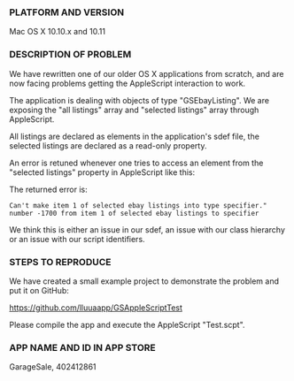 ### PLATFORM AND VERSION

Mac OS X 10.10.x and 10.11

### DESCRIPTION OF PROBLEM

We have rewritten one of our older OS X applications from scratch, and are now facing problems getting the AppleScript interaction to work.

The application is dealing with objects of type "GSEbayListing". We are exposing the "all listings" array and "selected listings" array through AppleScript. 

All listings are declared as elements in the application's sdef file, the selected listings are declared as a read-only property.

An error is retuned whenever one tries to access an element from the "selected listings" property in AppleScript like this:

The returned error is:

 	Can't make item 1 of selected ebay listings into type specifier." number -1700 from item 1 of selected ebay listings to specifier

We think this is either an issue in our sdef, an issue with our class hierarchy or an issue with our script identifiers.

### STEPS TO REPRODUCE

We have created a small example project to demonstrate the problem and put it on GitHub:

https://github.com/lluuaapp/GSAppleScriptTest

Please compile the app and execute the AppleScript "Test.scpt".

### APP NAME AND ID IN APP STORE

GarageSale, 402412861